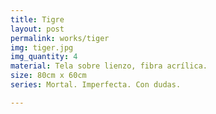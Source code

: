 ```yaml
---
title: Tigre
layout: post
permalink: works/tiger
img: tiger.jpg
img_quantity: 4
material: Tela sobre lienzo, fibra acrílica.
size: 80cm x 60cm
series: Mortal. Imperfecta. Con dudas.

---
```

